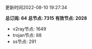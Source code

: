 更新时间2022-08-10 19:27:34

**总订阅: 64**
**总节点: 7315**
**有效节点: 2028**
- v2ray节点: 1649
- trojan节点: 88
- ss节点: 291

